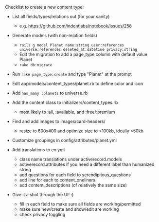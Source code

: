 Checklist to create a new content type:

- List all fields/types/relations out (for your sanity)
  - e.g. https://github.com/indentlabs/notebook/issues/258

- Generate models (with non-relation fields)
  - `rails g model Planet name:string user:references universe:references deleted_at:datetime privacy:string`
  - Edit the migration to add a page_type column with default value Planet
  - `rake db:migrate`

- Run `rake page_type:create` and type "Planet" at the prompt

- Edit app/models/content_types/planet.rb to define color and icon

- Add `has_many :planets` to universe.rb

- Add the content class to initializers/content_types.rb
  - most likely to :all, :available, and :free/:premium

- Find and add images to images/card-headers/
  - resize to 600x400 and optimize size to <100kb, ideally <50kb

- Customize groupings in config/attributes/planet.yml

- Add translations to en.yml
  - class name translations under activerecord.models
  - activerecord.attributes if you need a different label than humanized string
  - add questions for each field to serendipitous_questions
  - add line for each to content_oneliners
  - add content_descriptions (of relatively the same size)

- Give it a shot through the UI! :)
  - fill in each field to make sure all fields are working/permitted
  - make sure new/create and show/edit are working
  - check privacy toggling
